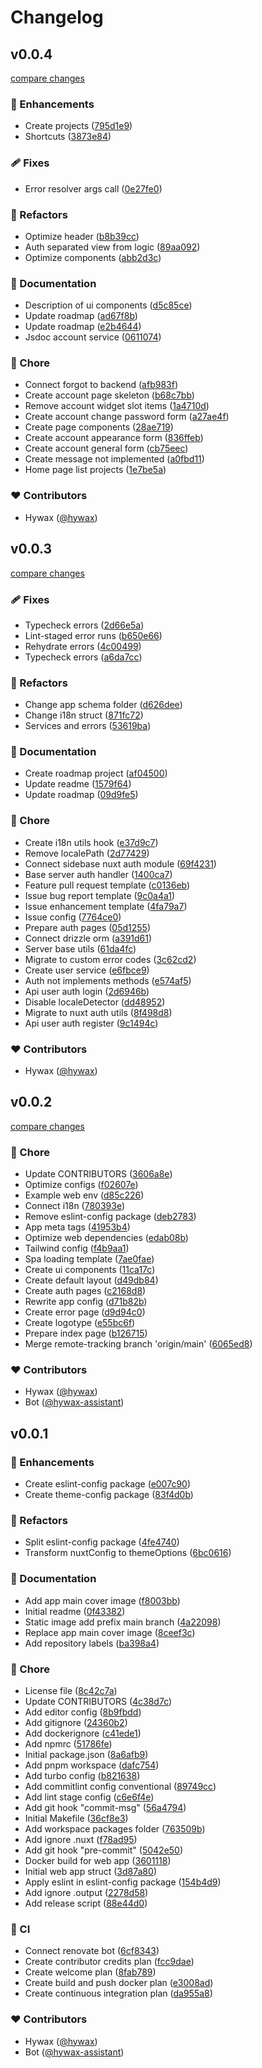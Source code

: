 # Changelog


## v0.0.4

[compare changes](https://github.com/hywax/shorter/compare/v0.0.3...v0.0.4)

### 🚀 Enhancements

- Create projects ([795d1e9](https://github.com/hywax/shorter/commit/795d1e9))
- Shortcuts ([3873e84](https://github.com/hywax/shorter/commit/3873e84))

### 🩹 Fixes

- Error resolver args call ([0e27fe0](https://github.com/hywax/shorter/commit/0e27fe0))

### 💅 Refactors

- Optimize header ([b8b39cc](https://github.com/hywax/shorter/commit/b8b39cc))
- Auth separated view from logic ([89aa092](https://github.com/hywax/shorter/commit/89aa092))
- Optimize components ([abb2d3c](https://github.com/hywax/shorter/commit/abb2d3c))

### 📖 Documentation

- Description of ui components ([d5c85ce](https://github.com/hywax/shorter/commit/d5c85ce))
- Update roadmap ([ad67f8b](https://github.com/hywax/shorter/commit/ad67f8b))
- Update roadmap ([e2b4644](https://github.com/hywax/shorter/commit/e2b4644))
- Jsdoc account service ([0611074](https://github.com/hywax/shorter/commit/0611074))

### 🏡 Chore

- Connect forgot to backend ([afb983f](https://github.com/hywax/shorter/commit/afb983f))
- Create account page skeleton ([b68c7bb](https://github.com/hywax/shorter/commit/b68c7bb))
- Remove account widget slot items ([1a4710d](https://github.com/hywax/shorter/commit/1a4710d))
- Create account change password form ([a27ae4f](https://github.com/hywax/shorter/commit/a27ae4f))
- Create page components ([28ae719](https://github.com/hywax/shorter/commit/28ae719))
- Create account appearance form ([836ffeb](https://github.com/hywax/shorter/commit/836ffeb))
- Create account general form ([cb75eec](https://github.com/hywax/shorter/commit/cb75eec))
- Create message not implemented ([a0fbd11](https://github.com/hywax/shorter/commit/a0fbd11))
- Home page list projects ([1e7be5a](https://github.com/hywax/shorter/commit/1e7be5a))

### ❤️ Contributors

- Hywax ([@hywax](http://github.com/hywax))

## v0.0.3

[compare changes](https://github.com/hywax/shorter/compare/v0.0.2...v0.0.3)

### 🩹 Fixes

- Typecheck errors ([2d66e5a](https://github.com/hywax/shorter/commit/2d66e5a))
- Lint-staged error runs ([b650e66](https://github.com/hywax/shorter/commit/b650e66))
- Rehydrate errors ([4c00499](https://github.com/hywax/shorter/commit/4c00499))
- Typecheck errors ([a6da7cc](https://github.com/hywax/shorter/commit/a6da7cc))

### 💅 Refactors

- Change app schema folder ([d626dee](https://github.com/hywax/shorter/commit/d626dee))
- Change i18n struct ([871fc72](https://github.com/hywax/shorter/commit/871fc72))
- Services and errors ([53619ba](https://github.com/hywax/shorter/commit/53619ba))

### 📖 Documentation

- Create roadmap project ([af04500](https://github.com/hywax/shorter/commit/af04500))
- Update readme ([1579f64](https://github.com/hywax/shorter/commit/1579f64))
- Update roadmap ([09d9fe5](https://github.com/hywax/shorter/commit/09d9fe5))

### 🏡 Chore

- Create i18n utils hook ([e37d9c7](https://github.com/hywax/shorter/commit/e37d9c7))
- Remove localePath ([2d77429](https://github.com/hywax/shorter/commit/2d77429))
- Connect sidebase nuxt auth module ([69f4231](https://github.com/hywax/shorter/commit/69f4231))
- Base server auth handler ([1400ca7](https://github.com/hywax/shorter/commit/1400ca7))
- Feature pull request template ([c0136eb](https://github.com/hywax/shorter/commit/c0136eb))
- Issue bug report template ([9c0a4a1](https://github.com/hywax/shorter/commit/9c0a4a1))
- Issue enhancement template ([4fa79a7](https://github.com/hywax/shorter/commit/4fa79a7))
- Issue config ([7764ce0](https://github.com/hywax/shorter/commit/7764ce0))
- Prepare auth pages ([05d1255](https://github.com/hywax/shorter/commit/05d1255))
- Connect drizzle orm ([a391d61](https://github.com/hywax/shorter/commit/a391d61))
- Server base utils ([61da4fc](https://github.com/hywax/shorter/commit/61da4fc))
- Migrate to custom error codes ([3c62cd2](https://github.com/hywax/shorter/commit/3c62cd2))
- Create user service ([e6fbce9](https://github.com/hywax/shorter/commit/e6fbce9))
- Auth not implements methods ([e574af5](https://github.com/hywax/shorter/commit/e574af5))
- Api user auth login ([2d6946b](https://github.com/hywax/shorter/commit/2d6946b))
- Disable localeDetector ([dd48952](https://github.com/hywax/shorter/commit/dd48952))
- Migrate to nuxt auth utils ([8f498d8](https://github.com/hywax/shorter/commit/8f498d8))
- Api user auth register ([9c1494c](https://github.com/hywax/shorter/commit/9c1494c))

### ❤️ Contributors

- Hywax ([@hywax](http://github.com/hywax))

## v0.0.2

[compare changes](https://github.com/hywax/shorter/compare/v0.0.1...v0.0.2)

### 🏡 Chore

- Update CONTRIBUTORS ([3606a8e](https://github.com/hywax/shorter/commit/3606a8e))
- Optimize configs ([f02607e](https://github.com/hywax/shorter/commit/f02607e))
- Example web env ([d85c226](https://github.com/hywax/shorter/commit/d85c226))
- Connect i18n ([780393e](https://github.com/hywax/shorter/commit/780393e))
- Remove eslint-config package ([deb2783](https://github.com/hywax/shorter/commit/deb2783))
- App meta tags ([41953b4](https://github.com/hywax/shorter/commit/41953b4))
- Optimize web dependencies ([edab08b](https://github.com/hywax/shorter/commit/edab08b))
- Tailwind config ([f4b9aa1](https://github.com/hywax/shorter/commit/f4b9aa1))
- Spa loading template ([7ae0fae](https://github.com/hywax/shorter/commit/7ae0fae))
- Create ui components ([11ca17c](https://github.com/hywax/shorter/commit/11ca17c))
- Create default layout ([d49db84](https://github.com/hywax/shorter/commit/d49db84))
- Create auth pages ([c2168d8](https://github.com/hywax/shorter/commit/c2168d8))
- Rewrite app config ([d71b82b](https://github.com/hywax/shorter/commit/d71b82b))
- Create error page ([d9d94c0](https://github.com/hywax/shorter/commit/d9d94c0))
- Create logotype ([e55bc6f](https://github.com/hywax/shorter/commit/e55bc6f))
- Prepare index page ([b126715](https://github.com/hywax/shorter/commit/b126715))
- Merge remote-tracking branch 'origin/main' ([6065ed8](https://github.com/hywax/shorter/commit/6065ed8))

### ❤️ Contributors

- Hywax ([@hywax](http://github.com/hywax))
- Bot ([@hywax-assistant](http://github.com/hywax-assistant))

## v0.0.1


### 🚀 Enhancements

- Create eslint-config package ([e007c90](https://github.com/hywax/shorter/commit/e007c90))
- Create theme-config package ([83f4d0b](https://github.com/hywax/shorter/commit/83f4d0b))

### 💅 Refactors

- Split eslint-config package ([4fe4740](https://github.com/hywax/shorter/commit/4fe4740))
- Transform nuxtConfig to themeOptions ([6bc0616](https://github.com/hywax/shorter/commit/6bc0616))

### 📖 Documentation

- Add app main cover image ([f8003bb](https://github.com/hywax/shorter/commit/f8003bb))
- Initial readme ([0f43382](https://github.com/hywax/shorter/commit/0f43382))
- Static image add prefix main branch ([4a22098](https://github.com/hywax/shorter/commit/4a22098))
- Replace app main cover image ([8ceef3c](https://github.com/hywax/shorter/commit/8ceef3c))
- Add repository labels ([ba398a4](https://github.com/hywax/shorter/commit/ba398a4))

### 🏡 Chore

- License file ([8c42c7a](https://github.com/hywax/shorter/commit/8c42c7a))
- Update CONTRIBUTORS ([4c38d7c](https://github.com/hywax/shorter/commit/4c38d7c))
- Add editor config ([8b9fbdd](https://github.com/hywax/shorter/commit/8b9fbdd))
- Add gitignore ([24360b2](https://github.com/hywax/shorter/commit/24360b2))
- Add dockerignore ([c41ede1](https://github.com/hywax/shorter/commit/c41ede1))
- Add npmrc ([51786fe](https://github.com/hywax/shorter/commit/51786fe))
- Initial package.json ([8a6afb9](https://github.com/hywax/shorter/commit/8a6afb9))
- Add pnpm workspace ([dafc754](https://github.com/hywax/shorter/commit/dafc754))
- Add turbo config ([b821638](https://github.com/hywax/shorter/commit/b821638))
- Add commitlint config conventional ([89749cc](https://github.com/hywax/shorter/commit/89749cc))
- Add lint stage config ([c6e6f4e](https://github.com/hywax/shorter/commit/c6e6f4e))
- Add git hook "commit-msg" ([56a4794](https://github.com/hywax/shorter/commit/56a4794))
- Initial Makefile ([36cf8e3](https://github.com/hywax/shorter/commit/36cf8e3))
- Add workspace packages folder ([763509b](https://github.com/hywax/shorter/commit/763509b))
- Add ignore .nuxt ([f78ad95](https://github.com/hywax/shorter/commit/f78ad95))
- Add git hook "pre-commit" ([5042e50](https://github.com/hywax/shorter/commit/5042e50))
- Docker build for web app ([3601118](https://github.com/hywax/shorter/commit/3601118))
- Initial web app struct ([3d87a80](https://github.com/hywax/shorter/commit/3d87a80))
- Apply eslint in eslint-config package ([154b4d9](https://github.com/hywax/shorter/commit/154b4d9))
- Add ignore .output ([2278d58](https://github.com/hywax/shorter/commit/2278d58))
- Add release script ([88e44d0](https://github.com/hywax/shorter/commit/88e44d0))

### 🤖 CI

- Connect renovate bot ([6cf8343](https://github.com/hywax/shorter/commit/6cf8343))
- Create contributor credits plan ([fcc9dae](https://github.com/hywax/shorter/commit/fcc9dae))
- Create welcome plan ([8fab789](https://github.com/hywax/shorter/commit/8fab789))
- Create build and push docker plan ([e3008ad](https://github.com/hywax/shorter/commit/e3008ad))
- Create continuous integration plan ([da955a8](https://github.com/hywax/shorter/commit/da955a8))

### ❤️ Contributors

- Hywax ([@hywax](http://github.com/hywax))
- Bot ([@hywax-assistant](http://github.com/hywax-assistant))


